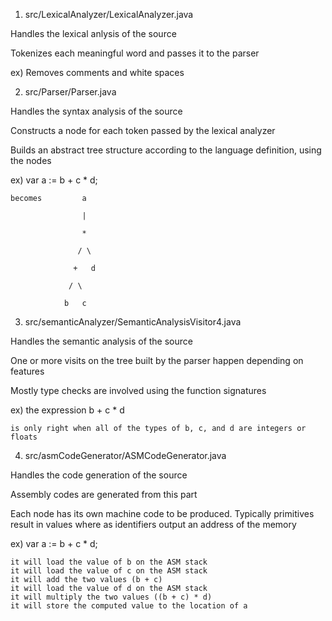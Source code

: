 1. src/LexicalAnalyzer/LexicalAnalyzer.java

Handles the lexical anlysis of the source

Tokenizes each meaningful word and passes it to the parser

ex) Removes comments and white spaces



2. src/Parser/Parser.java

Handles the syntax analysis of the source

Constructs a node for each token passed by the lexical analyzer

Builds an abstract tree structure according to the language definition, using the nodes

ex) var a := b + c * d;

	becomes       	a
	
					|
					
					*
					
				   / \
				   
				  +	  d
				  
				 / \
				 
				b   c
				
				
				
3. src/semanticAnalyzer/SemanticAnalysisVisitor4.java

Handles the semantic analysis of the source

One or more visits on the tree built by the parser happen depending on features

Mostly type checks are involved using the function signatures

ex) the expression b + c * d

	is only right when all of the types of b, c, and d are integers or floats
	


4. src/asmCodeGenerator/ASMCodeGenerator.java

Handles the code generation of the source

Assembly codes are generated from this part

Each node has its own machine code to be produced. Typically primitives result in values where as identifiers output an address of the memory

ex) var a := b + c * d;

	it will load the value of b on the ASM stack
	it will load the value of c on the ASM stack
	it will add the two values (b + c)
	it will load the value of d on the ASM stack
	it will multiply the two values ((b + c) * d)
	it will store the computed value to the location of a
	
